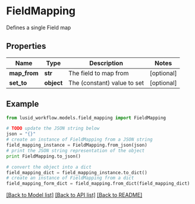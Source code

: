 # FieldMapping

Defines a single Field map

## Properties
Name | Type | Description | Notes
------------ | ------------- | ------------- | -------------
**map_from** | **str** | The field to map from | [optional] 
**set_to** | **object** | The (constant) value to set | [optional] 

## Example

```python
from lusid_workflow.models.field_mapping import FieldMapping

# TODO update the JSON string below
json = "{}"
# create an instance of FieldMapping from a JSON string
field_mapping_instance = FieldMapping.from_json(json)
# print the JSON string representation of the object
print FieldMapping.to_json()

# convert the object into a dict
field_mapping_dict = field_mapping_instance.to_dict()
# create an instance of FieldMapping from a dict
field_mapping_form_dict = field_mapping.from_dict(field_mapping_dict)
```
[[Back to Model list]](../README.md#documentation-for-models) [[Back to API list]](../README.md#documentation-for-api-endpoints) [[Back to README]](../README.md)


